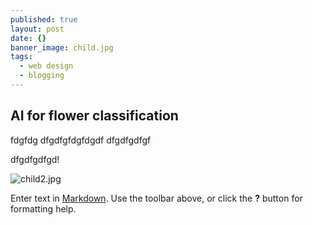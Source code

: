 ```yaml
---
published: true
layout: post
date: {}
banner_image: child.jpg
tags:
  - web design
  - blogging
---
```

## AI for flower classification

fdgfdg
dfgdfgfdgfdgdf
dfgdfgdfgf

dfgdfgdfgd!

![child2.jpg]({{site.baseurl}}/images/posts/child2.jpg)



Enter text in [Markdown](http://daringfireball.net/projects/markdown/). Use the toolbar above, or click the **?** button for formatting help.
